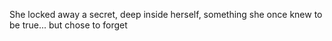 She locked away a secret, deep inside herself, something she once knew to be true... but chose to forget
